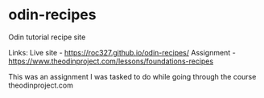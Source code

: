 # odin-recipes
Odin tutorial recipe site

Links:
Live site - https://roc327.github.io/odin-recipes/
Assignment - https://www.theodinproject.com/lessons/foundations-recipes



This was an assignment I was tasked to do while going through the course theodinproject.com
